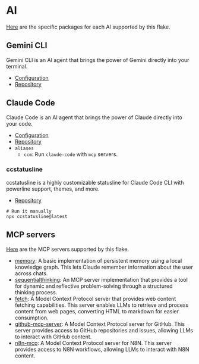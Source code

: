 # AI

[Here](../home-manager/ai/) are the specific packages for each AI supported by this flake.

## Gemini CLI

Gemini CLI is an AI agent that brings the power of Gemini directly into your terminal.

- [Configuration](../home-manager/ai/gemini.nix)
- [Repository](https://github.com/google-gemini/gemini-cli)

## Claude Code

Claude Code is an AI agent that brings the power of Claude directly into your code.

- [Configuration](../home-manager/ai/claude.nix)
- [Repository](https://github.com/anthropics/claude-code)
- `aliases`
    - `ccm`: Run `claude-code` with `mcp` servers.

### ccstatusline

ccstatusline is a highly customizable statusline for Claude Code CLI with powerline support, themes, and more.

- [Repository](https://github.com/sirmalloc/ccstatusline)

```
# Run it manually
npx ccstatusline@latest
```

## MCP servers

[Here](../home-manager/ai/mcp-servers.nix) are the MCP servers supported by this flake.

- [memory](https://github.com/modelcontextprotocol/servers/tree/main/src/memory): A basic implementation of persistent memory using a local knowledge graph. This lets Claude remember information about the user across chats.
- [sequentialthinking](https://github.com/modelcontextprotocol/servers/tree/main/src/sequentialthinking): An MCP server implementation that provides a tool for dynamic and reflective problem-solving through a structured thinking process.
- [fetch](https://github.com/modelcontextprotocol/servers/tree/main/src/fetch): A Model Context Protocol server that provides web content fetching capabilities. This server enables LLMs to retrieve and process content from web pages, converting HTML to markdown for easier consumption.
- [github-mcp-server](https://github.com/github/github-mcp-server): A Model Context Protocol server for GitHub. This server provides access to GitHub repositories and issues, allowing LLMs to interact with GitHub content.
- [n8n-mcp](https://github.com/czlonkowski/n8n-mcp): A Model Context Protocol server for N8N. This server provides access to N8N workflows, allowing LLMs to interact with N8N content.
